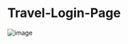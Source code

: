 # Travel-Login-Page
![image](https://github.com/user-attachments/assets/3a421813-8131-4b09-a87e-cca81b864e37)
